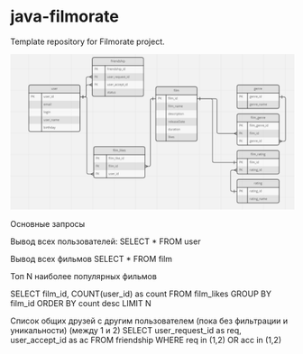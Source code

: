 # java-filmorate
Template repository for Filmorate project.

![ER-diagram](https://github.com/3e54Ni7HTXo3Ds/java-filmorate/blob/er-diagramm/src/main/resources/static/db_er_diagram.png)

Основные запросы

Вывод всех пользователей:
SELECT *
FROM user

Вывод всех фильмов
SELECT *
FROM film

Топ N наиболее популярных фильмов

SELECT
film_id,
COUNT(user_id) as count
FROM film_likes
GROUP BY film_id
ORDER BY count desc
LIMIT N

Cписок общих друзей с другим пользователем (пока без фильтрации и уникальности)
(между 1 и 2)
SELECT
user_request_id as req,
user_accept_id as ac
FROM friendship
WHERE req in (1,2) OR acc in (1,2)
